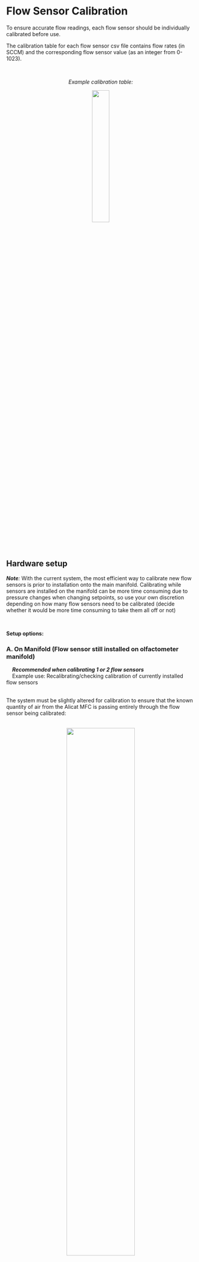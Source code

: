 # Flow Sensor Calibration

To ensure accurate flow readings, each flow sensor should be individually calibrated before use.  

The calibration table for each flow sensor csv file contains flow rates (in SCCM) and the corresponding flow sensor value (as an integer from 0-1023).  

<br>

*<p align="center">      *Example calibration table:*  </p>*
<p align="center">
    <img src="images/images_assembly/example_calibration_table - Copy.png" width="30%">
</p>

<br>
<br>

## Hardware setup

***Note**:* With the current system, the most efficient way to calibrate new flow sensors is prior to installation onto the main manifold. Calibrating while sensors are installed on the manifold can be more time consuming due to pressure changes when changing setpoints, so use your own discretion depending on how many flow sensors need to be calibrated (decide whether it would be more time consuming to take them all off or not)

<br>

**Setup options:**  


### **A. On Manifold** (Flow sensor still installed on olfactometer manifold)  
&nbsp;&nbsp;&nbsp;&nbsp;***Recommended when calibrating 1 or 2 flow sensors***  
&nbsp;&nbsp;&nbsp;&nbsp;Example use: Recalibrating/checking calibration of currently installed flow sensors  
<br>

The system must be slightly altered for calibration to ensure that the known quantity of air from the Alicat MFC is passing entirely through the flow sensor being calibrated:  
<br>

<p align="center">
    <img src="images/images_assembly/Full System Schematic_flowSensorCalibration.png" width="60%">
</p>

1. Disconnect the tubing between the Alicat MFC and the mixing chamber, and plug the open fitting. This ensures that the known quantity of air delivered (from the MFC) is all passing through the flow sensor.

2. Disconnect the flow sensor output from the vial. This allows the air to easily pass through the flow sensor. (Easiest way to do this is to twist the needle to disconnect it from the luer fitting on the flow sensor tubing.)

3. Fully open the proportional valve via the olfactometer GUI.
	- Open the Vial Details popup window.
	- Select "Enable Manual Options"
	- In the "Manual Controls" box, enter "255" next to the "Set prop valve" button.
	- Click "Set prop valve".


<p align="center">
    <img src="images/images_assembly/flow_calibration_software_open_pvalve.PNG" width="70%">
</p>

<br>

### **B. Off Manifold**  
&nbsp;&nbsp;&nbsp;&nbsp;***Recommended when calibrating 4+ flow sensors***  
&nbsp;&nbsp;&nbsp;&nbsp;Example use: New sensors that have not been installed yet

<br>

1. Connect the MFC input to an air supply.  
2. Connect the MFC output directly to the flow sensor input. (Flow sensor works well with 1/8" ID flexible tubing, which can be slid over 1/8" OD Teflon tubing to make a sufficiently airtight seal for this application).  
<p align="center">
    <img src="images/images_assembly/flow_calibration_01.jpg" width="50%">
</p>
<br>

3. Connect the flow sensor to the Olfactometer PCB (either directly, or using jumper wires, whichever is more convenient).  
<p align="center">
    <img src="images/images_assembly/flow_calibration_02.jpg" width="45%">
    <img src="images/images_assembly/flow_calibration_03.jpg" width="45%">
</p>

4. Connect the Olfactometer PCB to the computer and 24V power supply as usual.  
<br>



## Software

### Create File

1. Open the Olfactometer GUI and connect to the device.  
2. Open the Vial Details box for the selected flow sensor.  
<p align="center">
    <img src="images/images_assembly/flow_calibration_software_02.png" width="80%">
</p>

3. Confirm/edit the calibration table directory and enter the desired file name.  
4. Click "Create File". (This will create the file and set the flow sensor to "debug" mode, if it is not already.)  
<p align="center">
    <img src="images/images_assembly/flow_calibration_software_03.png" width="80%">
</p>

<br>
<br>


## Calibrate

***Note:** Calibration tables **must** be in descending order, so it is recommended to start calibrating at the maximum capacity and work down from there. Otherwise, the table will need to be manually sorted after completing the calibration.*  


1. Physically set the Alicat MFC to the first desired calibration value. (Ideally, the maximum capacity of the flow sensor - 200 sccm.) Enter that same value into the "MFC value (sccm)" box.  
&nbsp;&nbsp;&nbsp;**Note:** If calibrating while flow sensor is installed on the manifold, the Alicat MFC may not be able to reach 200 sccm (due to high impedance within the olfactometer manifold). If this is the case, start calibration at the highest flow rate the Alicat MFC is able to maintain (at least 120 sccm for experiments that will go up to 100 sccm).    

2. Enter the desired duration of the calibration. (15 seconds is typically sufficient for off-manifold calibration, 30 seconds may be necessary for on-manifold calibration.)  

<br>  

<p align="center">
    <img src="images/images_assembly/flow_calibration_software_04.png" width="80%">
</p>

3. Click "Start".  

4. Once calibration at this flow rate is complete, stats about the flow sensor data collected during that period will populate the fields in the center of the groupbox. By default, the values to write to the calibration files will display in the bottom-right box (flow rate [sccm], mean value [int]).  
<p align="center">
    <img src="images/images_assembly/flow_calibration_software_05.png" width="80%">
</p>

&nbsp;&nbsp;&nbsp;&nbsp;&nbsp;&nbsp;&nbsp;&nbsp;&nbsp;&nbsp;&nbsp;&nbsp;&nbsp;&nbsp;Don't worry about the SCCM flow rate being displayed - this is calculated based on the currently selected calibration table.  

5. Check if the calibration was successful by looking at the range of the values collected from the flow sensor during the calibration. If the range is more than 4, repeated trials are recommended.  
&nbsp;&nbsp;- For on manifold calibration, when the Alicat MFC value is changed, the pressure within the system can take 1-2 minutes to stabilize, which affects the flow sensor readout.  
&nbsp;&nbsp;- (Typically, at a single flow value, I run two 15-second calibrations and save the mean of the second one. If the means of the two calibrations differ by more than 1 on-manifold, more than 0.5 off-manifold, I would recommend running additional 15-second calibrations until stability is reached.)  

If the calibration seemed fine, click the "Write" button to write this pair to the calibration file. You can also manually enter the value to write to the file, if you'd like to use the median value instead. (Values already written to the file will be displayed in the far right box.)  
<br>

6. **Repeat for as many values as desired.** (I typically do 10sccm increments, to save time. For more sensitive experiments, 2-5 increments may be more helpful.)

<br>


## Once complete:

1. Click "End & Save File"
2. Go to the calibration table directory, and change the file extension from .csv to .txt. (Ignore any warnings about the file becoming unusable.)
3. Update the olfa_config file (using any text editor) to include the name of the new calibration table.

*<p align="center">      *Example olfa_config file:*  </p>*
<p align="center">
    <img src="images/images_assembly/olfa_config.png" width="30%">
</p>